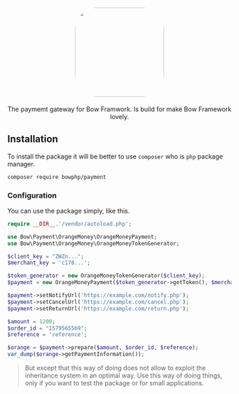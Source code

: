 <h1 align="center">
    <img src="http://oncodesc.com/wp-content/uploads/2017/12/save-money-icon-money_icon.png" width="200" style="border-radius: 50px">
</h1>

<p align="center">The paymemt gateway for Bow Framwork. Is build for make Bow Framework lovely.</p>

## Installation

To install the package it will be better to use `composer` who is `php` package manager.

```bash
composer require bowphp/payment
```

### Configuration

You can use the package simply, like this.

```php
require __DIR__.'/vendor/autoload.php';

use Bow\Payment\OrangeMoney\OrangeMoneyPayment;
use Bow\Payment\OrangeMoney\OrangeMoneyTokenGenerator;

$client_key = "ZWZn...";
$merchant_key = 'c178...';

$token_generator = new OrangeMoneyTokenGenerator($client_key);
$payment = new OrangeMoneyPayment($token_generator->getToken(), $merchant_key);

$payment->setNotifyUrl('https://example.com/notify.php');
$payment->setCancelUrl('https://example.com/cancel.php');
$payment->setReturnUrl('https://example.com/return.php');

$amount = 1200;
$order_id = "1579565569";
$reference = 'reference';

$orange = $payment->prepare($amount, $order_id, $reference);
var_dump($orange->getPaymentInformation());
```

> But except that this way of doing does not allow to exploit the inheritance system in an optimal way. Use this way of doing things, only if you want to test the package or for small applications.
